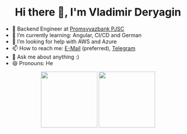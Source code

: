 <h1 align="center">Hi there 👋, I'm Vladimir Deryagin</h1>

- 💼 Backend Engineer at [Promsvyazbank PJSC](https://www.psbank.ru/)
- 🌱 I’m currently learning: Angular, CI/CD and German
- 🤔 I’m looking for help with AWS and Azure
- 📫 How to reach me: [E-Mail](mailto:Deryagin.Valdemar@yandex.ru) (preferred), [Telegram](https://t.me/jeydo6)
- 💬 Ask me about anything :)
- 😄 Pronouns: He

<div align="center">
    <span>
        <img align="center" src="https://github-readme-stats.vercel.app/api?username=jeydo6&count_private=true&show_icons=true&hide=stars,contribs&theme=dark&bg_color=0d1117&border_color=30363d" height="150px" />
    </span>
    <span>
        <img align="center" src="https://github-readme-stats.vercel.app/api/top-langs/?username=jeydo6&layout=compact&hide=html,css&theme=dark&bg_color=0d1117&border_color=30363d" height="150px" />
    </span>
</div>
